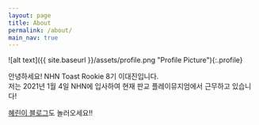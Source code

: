 ```yaml
---
layout: page
title: About
permalink: /about/
main_nav: true
---
```


![alt text]({{ site.baseurl }}/assets/profile.png "Profile Picture"){:.profile}

안녕하세요! NHN Toast Rookie 8기 이대진입니다.<br>저는 2021년 1월 4일 NHN에 입사하여 현재 판교 플레이뮤지엄에서 근무하고 있습니다!<br>

[혜린이 블로그](https://yuhyerin.github.io/)도 놀러오세요!!
